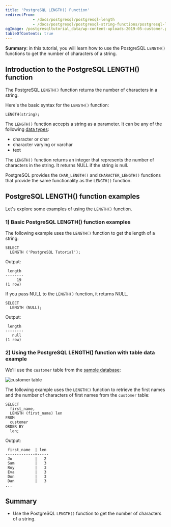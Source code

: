 ```yaml
---
title: 'PostgreSQL LENGTH() Function'
redirectFrom:
            - /docs/postgresql/postgresql-length 
            - /docs/postgresql/postgresql-string-functions/postgresql-length-function/
ogImage: /postgresqltutorial_data/wp-content-uploads-2019-05-customer.png
tableOfContents: true
---
```


**Summary**: in this tutorial, you will learn how to use the PostgreSQL `LENGTH()` functions to get the number of characters of a string.

## Introduction to the PostgreSQL LENGTH() function

The PostgreSQL `LENGTH()` function returns the number of characters in a string.

Here's the basic syntax for the `LENGTH()` function:

```
LENGTH(string);
```

The `LENGTH()` function accepts a string as a parameter. It can be any of the following [data types](/docs/postgresql/postgresql-data-types):

- character or char
- character varying or varchar
- text

The `LENGTH()` function returns an integer that represents the number of characters in the string. It returns NULL if the string is null.

PostgreSQL provides the `CHAR_LENGTH()` and `CHARACTER_LENGTH()` functions that provide the same functionality as the `LENGTH()` function.

## PostgreSQL LENGTH() function examples

Let's explore some examples of using the `LENGTH()` function.

### 1) Basic PostgreSQL LENGTH() function examples

The following example uses the `LENGTH()` function to get the length of a string:

```
SELECT
  LENGTH ('PostgreSQL Tutorial');
```

Output:

```
 length
--------
     19
(1 row)
```

If you pass NULL to the `LENGTH()` function, it returns NULL.

```
SELECT
  LENGTH (NULL);
```

Output:

```
 length
--------
   null
(1 row)
```

### 2) Using the PostgreSQL LENGTH() function with table data example

We'll use the `customer` table from the [sample database](/docs/postgresql/postgresql-getting-started/postgresql-sample-database):

![customer table](/postgresqltutorial_data/wp-content-uploads-2019-05-customer.png)

The following example uses the `LENGTH()` function to retrieve the first names and the number of characters of first names from the `customer` table:

```
SELECT
  first_name,
  LENGTH (first_name) len
FROM
  customer
ORDER BY
  len;
```

Output:

```
 first_name  | len
-------------+-----
 Jo          |   2
 Sam         |   3
 Roy         |   3
 Eva         |   3
 Don         |   3
 Dan         |   3
...
```

## Summary

- Use the PostgreSQL `LENGTH()` function to get the number of characters of a string.
